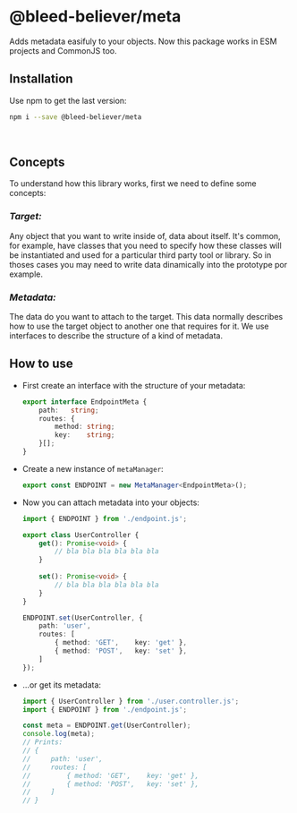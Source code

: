 # @bleed-believer/meta

Adds metadata easifuly to your objects. Now this package works in ESM projects and CommonJS too.

## Installation

Use npm to get the last version:
```bash
npm i --save @bleed-believer/meta
```

<br />

## Concepts

To understand how this library works, first we need to define some concepts:

### _Target:_

Any object that you want to write inside of, data about itself. It's common, for example, have classes that you need to specify how these classes will be instantiated and used for a particular third party tool or library. So in thoses cases you may need to write data dinamically into the prototype por example.

### _Metadata:_

The data do you want to attach to the target. This data normally describes how to use the target object to another one that requires for it. We use interfaces to describe the structure of a kind of metadata.


## How to use

-   First create an interface with the structure of your metadata:
    ```ts
    export interface EndpointMeta {
        path:   string;
        routes: {
            method: string;
            key:    string;
        }[];
    }
    ```

-   Create a new instance of `metaManager`:
    ```ts
    export const ENDPOINT = new MetaManager<EndpointMeta>();
    ```

-   Now you can attach metadata into your objects:
    ```ts
    import { ENDPOINT } from './endpoint.js';

    export class UserController {
        get(): Promise<void> {
            // bla bla bla bla bla bla
        }
        
        set(): Promise<void> {
            // bla bla bla bla bla bla
        }
    }

    ENDPOINT.set(UserController, {
        path: 'user',
        routes: [
            { method: 'GET',    key: 'get' },
            { method: 'POST',   key: 'set' },
        ]
    });
    ```

-   ...or get its metadata:
    ```ts
    import { UserController } from './user.controller.js';
    import { ENDPOINT } from './endpoint.js';

    const meta = ENDPOINT.get(UserController);
    console.log(meta);
    // Prints:
    // {
    //     path: 'user',
    //     routes: [
    //         { method: 'GET',    key: 'get' },
    //         { method: 'POST',   key: 'set' },
    //     ]
    // }
    ```